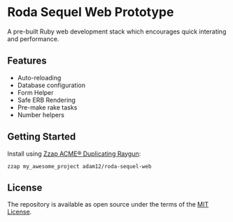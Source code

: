 # Roda Sequel Web Prototype

A pre-built Ruby web development stack which encourages quick interating and performance.

## Features

* Auto-reloading
* Database configuration
* Form Helper
* Safe ERB Rendering
* Pre-make rake tasks
* Number helpers

## Getting Started

Install using [Zzap ACME® Duplicating Raygun](https://github.com/adam12/zzap):

	zzap my_awesome_project adam12/roda-sequel-web

## License

The repository is available as open source under the terms of the [MIT License](http://opensource.org/licenses/MIT).
